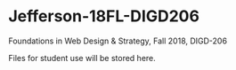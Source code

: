 # Jefferson-18FL-DIGD206
Foundations in Web Design &amp; Strategy, Fall 2018, DIGD-206

Files for student use will be stored here.
